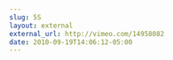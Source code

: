 ```yaml
---
slug: 5S
layout: external
external_url: http://vimeo.com/14958082
date: 2010-09-19T14:06:12-05:00
---
```

